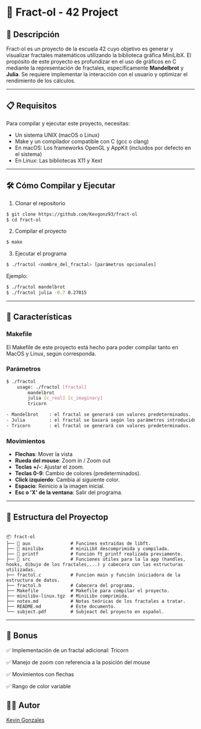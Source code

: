 # 📢 Fract-ol - 42 Project

## 📜 Descripción

Fract-ol es un proyecto de la escuela 42 cuyo objetivo es generar y visualizar fractales matemáticos utilizando la biblioteca gráfica MiniLibX.
El propósito de este proyecto es profundizar en el uso de gráficos en C mediante la representación de fractales, específicamente **Mandelbrot** y **Julia**. Se requiere implementar la interacción con el usuario y optimizar el rendimiento de los cálculos.

---

## 📋 Requisitos

Para compilar y ejecutar este proyecto, necesitas:

- Un sistema UNIX (macOS o Linux)
- Make y un compilador compatible con C (gcc o clang)
- En macOS: Los frameworks OpenGL y AppKit (incluidos por defecto en el sistema)
- En Linux: Las bibliotecas X11 y Xext

---

## 🛠️ Cómo Compilar y Ejecutar

1. Clonar el repositorio

```bash
$ git clone https://github.com/Kevgonz93/fract-ol
$ cd fract-ol
```

2. Compilar el proyecto

```bash
$ make
```

3. Ejecutar el programa

```bash
$ ./fractol <nombre_del_fractal> [parámetros opcionales]
```

Ejemplo:

```bash
$ ./fractol mandelbrot
$ ./fractol julia -0.7 0.27015
```

---

## 🚀 Características

### Makefile

El Makefile de este proyecto está hecho para poder compilar tanto en MacOS y Linux, según corresponda.

### Parámetros

```bash
$ ./fractol
	usage: ./fractol [fractal]
		mandelbrot
		julia [c_real] [c_imaginary]
		tricorn

- Mandelbrot	: el fractal se generará con valores predeterminados.
- Julia			: el fractal se basará según los parámetros introducidos, que corresponden al valor de C.
- Tricorn		: el fractal se generará con valores predeterminados.
```

### Movimientos

- **Flechas**: Mover la vista
- **Rueda del mouse**: Zoom in / Zoom out
- **Teclas +/-**: Ajustar el zoom.
- **Teclas 0-9**: Cambio de colores (predeterminados).
- **Click izquierdo**: Cambia al siguiente color.
- **Espacio**: Reinicio a la imagen inicial.
- **Esc o 'X' de la ventana**: Salir del programa.

---

## 📂 Estructura del Proyectop

```

📦 fract-ol
├── 📂 aux 				# Funcines extraídas de libft.
├── 📂 minilibx		 	# miniLibX descomprimida y compilada.
├── 📂 printf		 	# Función ft_printf realizada previamente.
├── 📂 src 				# Funciones útiles para la la app (handles, hooks, dibujo de los fractales,...) y cabecera con las estructuras utilizadas.
├── fractol.c 			# Funcion main y función iniciadora de la estructura de datos.
├── fractol.h 			# Cabecera del programa.
├── Makefile 			# Makefile para compilar el proyecto.
├── minilibx-linux.tgz	# MiniLibx comprimida.
├── notex.md 			# Notas teóricas de los fractales a tratar.
├── README.md 			# Este documento.
└── subject.pdf 		# Subjeact del proyecto en español.

```

---

## 📝 Bonus

✅ Implementación de un fractal adicional: Tricorn

✅ Manejo de zoom con referencia a la posición del mouse

✅ Movimientos con flechas

✅ Rango de color variable

## 🧑‍💻 Autor

[Kevin Gonzales](https://github.com/Kevgonz93)

